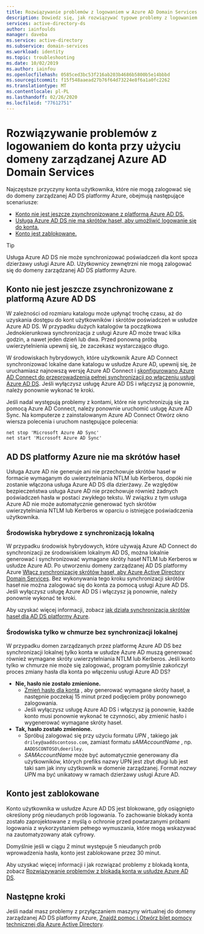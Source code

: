 ```yaml
---
title: Rozwiązywanie problemów z logowaniem w Azure AD Domain Services | Microsoft Docs
description: Dowiedz się, jak rozwiązywać typowe problemy z logowaniem użytkownika i błędy w programie Azure Active Directory Domain Services.
services: active-directory-ds
author: iainfoulds
manager: daveba
ms.service: active-directory
ms.subservice: domain-services
ms.workload: identity
ms.topic: troubleshooting
ms.date: 10/02/2019
ms.author: iainfou
ms.openlocfilehash: 0585ced3bc53f216ab203b4686b5800b5e14bbbd
ms.sourcegitcommit: f15f548aaead27b76f64d73224e8f6a1a0fc2262
ms.translationtype: MT
ms.contentlocale: pl-PL
ms.lasthandoff: 02/26/2020
ms.locfileid: "77612751"
---
```

# <a name="troubleshoot-account-sign-in-problems-with-an-azure-ad-domain-services-managed-domain"></a>Rozwiązywanie problemów z logowaniem do konta przy użyciu domeny zarządzanej Azure AD Domain Services

Najczęstsze przyczyny konta użytkownika, które nie mogą zalogować się do domeny zarządzanej AD DS platformy Azure, obejmują następujące scenariusze:

* [Konto nie jest jeszcze zsynchronizowane z platformą Azure AD DS.](#account-isnt-synchronized-into-azure-ad-ds-yet)
* [Usługa Azure AD DS nie ma skrótów haseł, aby umożliwić logowanie się do konta.](#azure-ad-ds-doesnt-have-the-password-hashes)
* [Konto jest zablokowane.](#the-account-is-locked-out)

> [!TIP]
> Usługa Azure AD DS nie może synchronizować poświadczeń dla kont spoza dzierżawy usługi Azure AD. Użytkownicy zewnętrzni nie mogą zalogować się do domeny zarządzanej AD DS platformy Azure.

## <a name="account-isnt-synchronized-into-azure-ad-ds-yet"></a>Konto nie jest jeszcze zsynchronizowane z platformą Azure AD DS

W zależności od rozmiaru katalogu może upłynąć trochę czasu, aż do uzyskania dostępu do kont użytkowników i skrótów poświadczeń w usłudze Azure AD DS. W przypadku dużych katalogów ta początkowa Jednokierunkowa synchronizacja z usługi Azure AD może trwać kilka godzin, a nawet jeden dzień lub dwa. Przed ponowną próbą uwierzytelnienia upewnij się, że zaczekasz wystarczająco długo.

W środowiskach hybrydowych, które użytkownik Azure AD Connect synchronizować lokalne dane katalogu w usłudze Azure AD, upewnij się, że uruchamiasz najnowszą wersję Azure AD Connect i [skonfigurowano Azure AD Connect do przeprowadzenia pełnej synchronizacji po włączeniu usługi Azure AD DS][azure-ad-connect-phs]. Jeśli wyłączysz usługę Azure AD DS i włączysz ją ponownie, należy ponownie wykonać te kroki.

Jeśli nadal występują problemy z kontami, które nie synchronizują się za pomocą Azure AD Connect, należy ponownie uruchomić usługę Azure AD Sync. Na komputerze z zainstalowanym Azure AD Connect Otwórz okno wiersza polecenia i uruchom następujące polecenia:

```console
net stop 'Microsoft Azure AD Sync'
net start 'Microsoft Azure AD Sync'
```

## <a name="azure-ad-ds-doesnt-have-the-password-hashes"></a>AD DS platformy Azure nie ma skrótów haseł

Usługa Azure AD nie generuje ani nie przechowuje skrótów haseł w formacie wymaganym do uwierzytelniania NTLM lub Kerberos, dopóki nie zostanie włączona usługa Azure AD DS dla dzierżawy. Ze względów bezpieczeństwa usługa Azure AD nie przechowuje również żadnych poświadczeń hasła w postaci zwykłego tekstu. W związku z tym usługa Azure AD nie może automatycznie generować tych skrótów uwierzytelniania NTLM lub Kerberos w oparciu o istniejące poświadczenia użytkownika.

### <a name="hybrid-environments-with-on-premises-synchronization"></a>Środowiska hybrydowe z synchronizacją lokalną

W przypadku środowisk hybrydowych, które używają Azure AD Connect do synchronizacji ze środowiskiem lokalnym AD DS, można lokalnie generować i synchronizować wymagane skróty haseł NTLM lub Kerberos w usłudze Azure AD. Po utworzeniu domeny zarządzanej AD DS platformy Azure [Włącz synchronizację skrótów haseł, aby Azure Active Directory Domain Services][azure-ad-connect-phs]. Bez wykonywania tego kroku synchronizacji skrótów haseł nie można zalogować się do konta za pomocą usługi Azure AD DS. Jeśli wyłączysz usługę Azure AD DS i włączysz ją ponownie, należy ponownie wykonać te kroki.

Aby uzyskać więcej informacji, zobacz [jak działa synchronizacja skrótów haseł dla AD DS platformy Azure][phs-process].

### <a name="cloud-only-environments-with-no-on-premises-synchronization"></a>Środowiska tylko w chmurze bez synchronizacji lokalnej

W przypadku domen zarządzanych przez platformę Azure AD DS bez synchronizacji lokalnej tylko konta w usłudze Azure AD muszą generować również wymagane skróty uwierzytelniania NTLM lub Kerberos. Jeśli konto tylko w chmurze nie może się zalogować, program pomyślnie zakończył proces zmiany hasła dla konta po włączeniu usługi Azure AD DS?

* **Nie, hasło nie zostało zmienione.**
    * [Zmień hasło dla konta][enable-user-accounts] , aby generować wymagane skróty haseł, a następnie poczekaj 15 minut przed podjęciem próby ponownego zalogowania.
    * Jeśli wyłączysz usługę Azure AD DS i włączysz ją ponownie, każde konto musi ponownie wykonać te czynności, aby zmienić hasło i wygenerować wymagane skróty haseł.
* **Tak, hasło zostało zmienione.**
    * Spróbuj zalogować się przy użyciu formatu *UPN* , takiego jak `driley@aaddscontoso.com`, zamiast formatu *sAMAccountName* , np. `AADDSCONTOSO\deeriley`.
    * *SAMAccountName* może być automatycznie generowany dla użytkowników, których prefiks nazwy UPN jest zbyt długi lub jest taki sam jak inny użytkownik w domenie zarządzanej. Format *nazwy UPN* ma być unikatowy w ramach dzierżawy usługi Azure AD.

## <a name="the-account-is-locked-out"></a>Konto jest zablokowane

Konto użytkownika w usłudze Azure AD DS jest blokowane, gdy osiągnięto określony próg nieudanych prób logowania. To zachowanie blokady konta zostało zaprojektowane z myślą o ochronie przed powtarzanymi próbami logowania z wykorzystaniem pełnego wymuszania, które mogą wskazywać na zautomatyzowany atak cyfrowy.

Domyślnie jeśli w ciągu 2 minut występuje 5 nieudanych prób wprowadzenia hasła, konto jest zablokowane przez 30 minut.

Aby uzyskać więcej informacji i jak rozwiązać problemy z blokadą konta, zobacz [Rozwiązywanie problemów z blokadą konta w usłudze Azure AD DS][troubleshoot-account-lockout].

## <a name="next-steps"></a>Następne kroki

Jeśli nadal masz problemy z przyłączaniem maszyny wirtualnej do domeny zarządzanej AD DS platformy Azure, [Znajdź pomoc i Otwórz bilet pomocy technicznej dla Azure Active Directory][azure-ad-support].

<!-- INTERNAL LINKS -->
[troubleshoot-account-lockout]: troubleshoot-account-lockout.md
[azure-ad-connect-phs]: active-directory-ds-getting-started-password-sync-synced-tenant.md
[enable-user-accounts]:  tutorial-create-instance.md#enable-user-accounts-for-azure-ad-ds
[phs-process]: ../active-directory/hybrid/how-to-connect-password-hash-synchronization.md#password-hash-sync-process-for-azure-ad-domain-services
[azure-ad-support]: ../active-directory/fundamentals/active-directory-troubleshooting-support-howto.md
